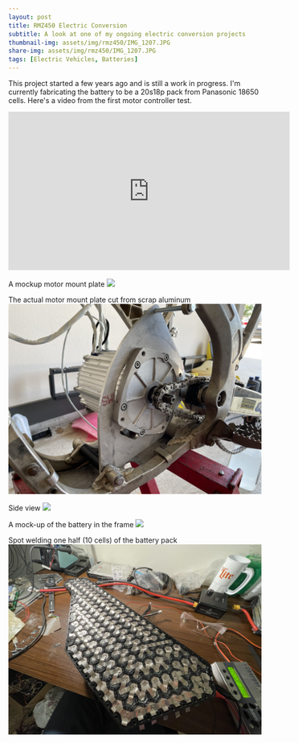 ```yaml
---
layout: post
title: RMZ450 Electric Conversion
subtitle: A look at one of my ongoing electric conversion projects
thumbnail-img: assets/img/rmz450/IMG_1207.JPG
share-img: assets/img/rmz450/IMG_1207.JPG
tags: [Electric Vehicles, Batteries]
---
```


This project started a few years ago and is still a work in progress. I'm currently fabricating the battery to be a 20s18p pack from Panasonic 18650 cells. Here's a video from the first motor controller test.

<iframe width="560" height="315" src="https://www.youtube.com/embed/OCJou5CctBk" title="YouTube video player" frameborder="0" allow="accelerometer; autoplay; clipboard-write; encrypted-media; gyroscope; picture-in-picture; web-share" allowfullscreen></iframe>

A mockup motor mount plate
<img src="/assets/img/rmz450/IMG_0821.JPG" class="rounded mx-auto d-block my-2">

The actual motor mount plate cut from scrap aluminum
<img src="/assets/img/rmz450/IMG_0940.JPG" class="rounded mx-auto d-block my-2">

Side view
<img src="/assets/img/rmz450/IMG_1207.JPG" class="rounded mx-auto d-block my-2">

A mock-up of the battery in the frame
<img src="/assets/img/rmz450/IMG_1244.JPG" class="rounded mx-auto d-block my-2">

Spot welding one half (10 cells) of the battery pack
<img src="/assets/img/rmz450/IMG_2525.JPG" class="rounded mx-auto d-block my-2">